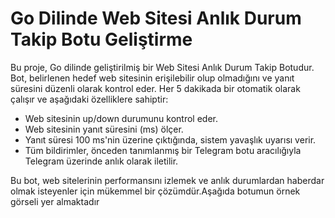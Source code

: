 <h1>Go Dilinde Web Sitesi Anlık Durum Takip Botu Geliştirme</h1>
<p>Bu proje, Go dilinde geliştirilmiş bir Web Sitesi Anlık Durum Takip Botudur. Bot, belirlenen hedef web sitesinin erişilebilir olup olmadığını ve yanıt süresini düzenli olarak kontrol eder. Her 5 dakikada bir otomatik olarak çalışır ve aşağıdaki özelliklere sahiptir: </p>

<ul>
  <li> Web sitesinin up/down durumunu kontrol eder. </li>
  <li> Web sitesinin yanıt süresini (ms) ölçer. </li>
  <li> Yanıt süresi 100 ms'nin üzerine çıktığında, sistem yavaşlık uyarısı verir. </li>
  <li> Tüm bildirimler, önceden tanımlanmış bir Telegram botu aracılığıyla Telegram üzerinde anlık olarak iletilir. </li>
</ul>

Bu bot, web sitelerinin performansını izlemek ve anlık durumlardan haberdar olmak isteyenler için mükemmel bir çözümdür.Aşağıda botumun örnek görseli yer almaktadır

